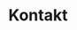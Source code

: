 ---
title: "Kontakt"
type: "contact"
url: "/kontakt/"
description: "Kontakt z Patoarchitektami: pytania o podcast, szkolenia IT, współpraca. Skontaktuj się z Łukaszem i Szymonem przez email, telefon lub formularz kontaktowy."
keywords: "kontakt patoarchitekci, szkolenia it kontakt, podcast it kontakt, łukasz kałużny kontakt, szymon warda kontakt, zamów szkolenie, współpraca podcast, pytania o szkolenia, szkolenia kubernetes, szkolenia azure, szkolenia devops, konsultacje it, architektura it konsultacje"
---